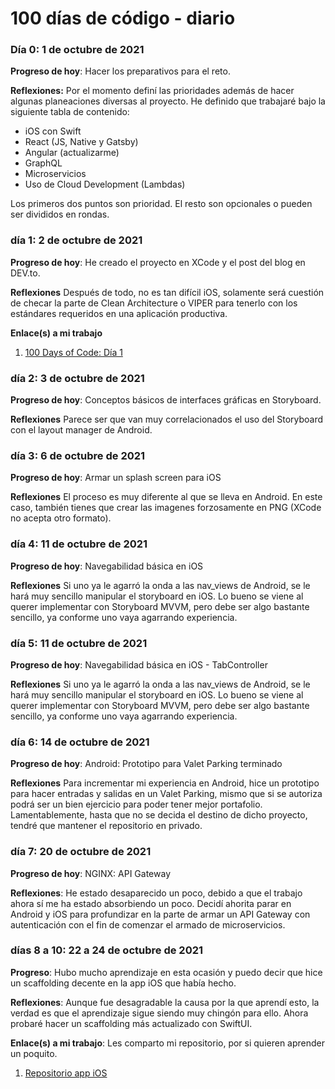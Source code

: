 # 100 días de código - diario

### Día 0: 1 de octubre de 2021

**Progreso de hoy**: Hacer los preparativos para el reto.

**Reflexiones:** Por el momento definí las prioridades además de hacer algunas planeaciones diversas al proyecto. He definido que trabajaré bajo la siguiente tabla de contenido:
* iOS con Swift
* React (JS, Native y Gatsby)
* Angular (actualizarme)
* GraphQL
* Microservicios
* Uso de Cloud Development (Lambdas)

Los primeros dos puntos son prioridad. El resto son opcionales o pueden ser divididos en rondas.

### día 1: 2 de octubre de 2021

**Progreso de hoy**: He creado el proyecto en XCode y el post del blog en DEV.to.

**Reflexiones** Después de todo, no es tan difícil iOS, solamente será cuestión de checar la parte de Clean Architecture o VIPER para tenerlo con los estándares requeridos en una aplicación productiva.  

**Enlace(s) a mi trabajo**

1.  [100 Days of Code: Día 1](https://dev.to/rzerostern/100-days-of-code-dia-1-4oco)

### día 2: 3 de octubre de 2021

**Progreso de hoy**: Conceptos básicos de interfaces gráficas en Storyboard.

**Reflexiones** Parece ser que van muy correlacionados el uso del Storyboard con el layout manager de Android.

### día 3: 6 de octubre de 2021

**Progreso de hoy**: Armar un splash screen para iOS

**Reflexiones** El proceso es muy diferente al que se lleva en Android. En este caso, también tienes que crear las imagenes forzosamente en PNG (XCode no acepta otro formato).

### día 4: 11 de octubre de 2021

**Progreso de hoy**: Navegabilidad básica en iOS

**Reflexiones** Si uno ya le agarró la onda a las nav_views de Android, se le hará muy sencillo manipular el storyboard en iOS. Lo bueno se viene al querer implementar con Storyboard MVVM, pero debe ser algo bastante sencillo, ya conforme uno vaya agarrando experiencia.

### día 5: 11 de octubre de 2021

**Progreso de hoy**: Navegabilidad básica en iOS - TabController

**Reflexiones** Si uno ya le agarró la onda a las nav_views de Android, se le hará muy sencillo manipular el storyboard en iOS. Lo bueno se viene al querer implementar con Storyboard MVVM, pero debe ser algo bastante sencillo, ya conforme uno vaya agarrando experiencia.

### día 6: 14 de octubre de 2021

**Progreso de hoy**: Android: Prototipo para Valet Parking terminado

**Reflexiones** Para incrementar mi experiencia en Android, hice un prototipo para hacer entradas y salidas en un Valet Parking, mismo que si se autoriza podrá ser un bien ejercicio para poder tener mejor portafolio. Lamentablemente, hasta que no se decida el destino de dicho proyecto, tendré que mantener el repositorio en privado.

### día 7: 20 de octubre de 2021
**Progreso de hoy**: NGINX: API Gateway

**Reflexiones**: He estado desaparecido un poco, debido a que el trabajo ahora sí me ha estado absorbiendo un poco. Decidí ahorita parar en Android y iOS para profundizar en la parte de armar un API Gateway con autenticación con el fin de comenzar el armado de microservicios.

### días 8 a 10: 22 a 24 de octubre de 2021
**Progreso**: Hubo mucho aprendizaje en esta ocasión y puedo decir que hice un scaffolding decente en la app iOS que había hecho.

**Reflexiones**: Aunque fue desagradable la causa por la que aprendí esto, la verdad es que el aprendizaje sigue siendo muy chingón para ello. Ahora probaré hacer un scaffolding más actualizado con SwiftUI.

**Enlace(s) a mi trabajo**: Les comparto mi repositorio, por si quieren aprender un poquito.

1.  [Repositorio app iOS](https://github.com/ProgramoxComida/super-app-ios)